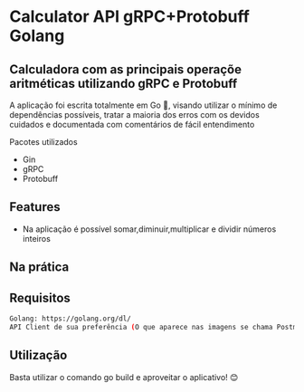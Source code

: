 # Calculator API gRPC+Protobuff Golang 
## Calculadora com as principais operaçõe aritméticas utilizando gRPC e Protobuff
A aplicação foi escrita totalmente em Go 🐹, visando utilizar o mínimo de dependências possíveis, tratar a maioria dos erros com os devidos cuidados e documentada com comentários de fácil entendimento

Pacotes utilizados

- Gin
- gRPC
- Protobuff


## Features

- Na aplicação é possível somar,diminuir,multiplicar e dividir números inteiros


## Na prática


## Requisitos

```sh
Golang: https://golang.org/dl/
API Client de sua preferência (O que aparece nas imagens se chama Postman)
```


## Utilização

Basta utilizar o comando go build e aproveitar o aplicativo! 😊
